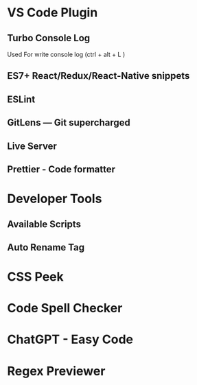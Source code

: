 # VS Code Plugin


## Turbo Console Log
Used For write console log (ctrl + alt + L )
## ES7+ React/Redux/React-Native snippets
## ESLint
## GitLens — Git supercharged
## Live Server
## Prettier - Code formatter


# Developer Tools

## Available Scripts
## Auto Rename Tag
# CSS Peek
# Code Spell Checker
# ChatGPT - Easy Code
# Regex Previewer
